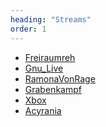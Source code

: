 ```yaml
---
heading: "Streams"
order: 1
---
```

<ul class="list-inner list-disc">
    <li><a href="https://youtu.be/PifN8fCVkq0">Freiraumreh</a></li>
    <li><a href="https://www.instagram.com/p/CQbdfpIgtjt/">Gnu_Live</a></li>
    <li><a href="https://www.twitch.tv/ramonavonrage">RamonaVonRage</a></li>
    <li><a href="https://youtu.be/B26pO3c6dqo">Grabenkampf</a></li>
    <li><a href="https://youtu.be/PKG_mRG1PfQ">Xbox</a></li>
    <li><a href="https://youtu.be/54FLyfCzQNY">Acyrania</a></li>
</ul>
